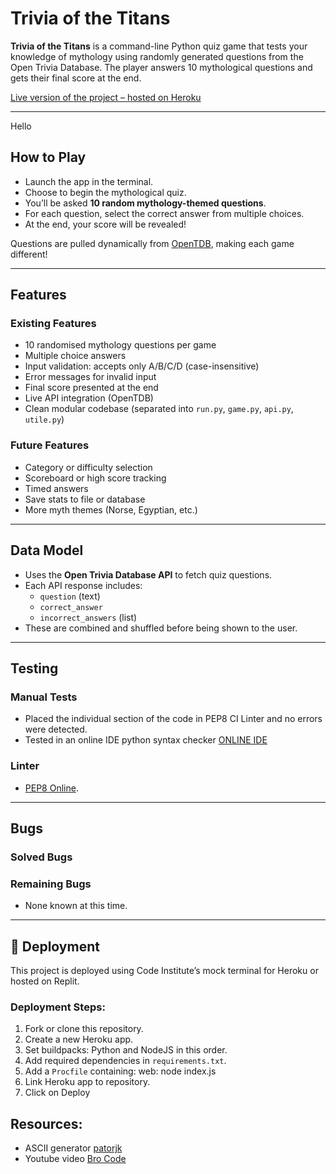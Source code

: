 # Trivia of the Titans

**Trivia of the Titans** is a command-line Python quiz game that tests your knowledge of mythology using randomly generated questions from the Open Trivia Database. The player answers 10 mythological questions and gets their final score at the end. 

[Live version of the project – hosted on Heroku]()

---

Hello

## How to Play

- Launch the app in the terminal.
- Choose to begin the mythological quiz.
- You’ll be asked **10 random mythology-themed questions**.
- For each question, select the correct answer from multiple choices.
- At the end, your score will be revealed!

Questions are pulled dynamically from [OpenTDB](https://opentdb.com), making each game different!

---

## Features

### Existing Features

- 10 randomised mythology questions per game
- Multiple choice answers
- Input validation: accepts only A/B/C/D (case-insensitive)
- Error messages for invalid input
- Final score presented at the end
- Live API integration (OpenTDB)
- Clean modular codebase (separated into `run.py`, `game.py`, `api.py`, `utile.py`)

### Future Features

- Category or difficulty selection
- Scoreboard or high score tracking
- Timed answers
- Save stats to file or database
- More myth themes (Norse, Egyptian, etc.)

---

## Data Model

- Uses the **Open Trivia Database API** to fetch quiz questions.
- Each API response includes:
  - `question` (text)
  - `correct_answer`
  - `incorrect_answers` (list)
- These are combined and shuffled before being shown to the user.

---

## Testing

### Manual Tests
- Placed the individual section of the code in PEP8 CI Linter and no errors were detected.
- Tested in an online IDE python syntax checker [ONLINE IDE](https://www.online-ide.com/online_python_syntax_checker)

### Linter

- [PEP8 Online](https://pep8ci.herokuapp.com/).

---

## Bugs

### Solved Bugs



### Remaining Bugs

- None known at this time.

---

## 🚀 Deployment

This project is deployed using Code Institute’s mock terminal for Heroku or hosted on Replit.

### Deployment Steps:

1. Fork or clone this repository.
2. Create a new Heroku app.
3. Set buildpacks: Python and NodeJS in this order.
4. Add required dependencies in `requirements.txt`.
5. Add a `Procfile` containing: web: node index.js
6. Link Heroku app to repository.
7. Click on Deploy

## Resources:
- ASCII generator [patorjk](https://patorjk.com/software/taag/#p=display&f=Graffiti&t=Type%20Something%20)
- Youtube video [Bro Code](https://www.youtube.com/watch?v=zehwgTB0vV8)